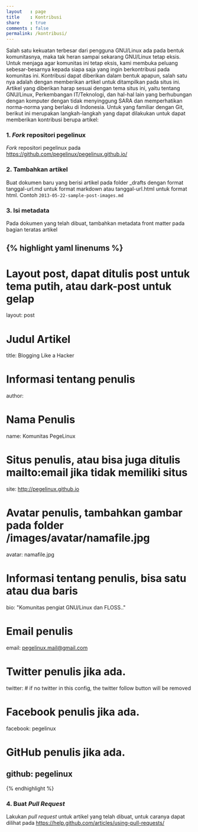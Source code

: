 ```yaml
---
layout   : page
title    : Kontribusi
share    : true
comments : false
permalink: /kontribusi/
---
```


Salah satu kekuatan terbesar dari pengguna GNU/Linux ada pada bentuk komunitasnya, maka tak heran sampai sekarang GNU/Linux tetap eksis. Untuk menjaga agar komunitas ini tetap eksis, kami membuka peluang sebesar-besarnya kepada siapa saja yang ingin berkontribusi pada komunitas ini.
Kontribusi dapat diberikan dalam bentuk apapun, salah satu nya adalah dengan memberikan artikel untuk ditampilkan pada situs ini. Artikel yang diberikan harap sesuai dengan tema situs ini, yaitu tentang GNU/Linux, Perkembangan IT/Teknologi, dan hal-hal lain yang berhubungan dengan komputer dengan tidak menyinggung SARA dan memperhatikan norma-norma yang berlaku di Indonesia. Untuk yang familiar dengan Git, berikut ini merupakan langkah-langkah yang dapat dilakukan untuk dapat memberikan kontribusi berupa artikel:

### 1. _Fork_ repositori pegelinux
_Fork_ repositori pegelinux pada <https://github.com/pegelinux/pegelinux.github.io/>

### 2. Tambahkan artikel
Buat dokumen baru yang berisi artikel pada folder _drafts dengan format tanggal-url.md untuk format markdown
atau tanggal-url.html untuk format html. Contoh `2013-05-22-sample-post-images.md`

### 3. Isi metadata
Pada dokumen yang telah dibuat, tambahkan metadata front matter pada bagian teratas artikel

{% highlight yaml linenums %}
---

# Layout post, dapat ditulis post untuk tema putih, atau dark-post untuk gelap
layout: post 
# Judul Artikel
title: Blogging Like a Hacker
# Informasi tentang penulis
author:
  # Nama Penulis
  name:    Komunitas PegeLinux
  # Situs penulis, atau bisa juga ditulis mailto:email jika tidak memiliki situs
  site:    http://pegelinux.github.io
  # Avatar penulis, tambahkan gambar pada folder /images/avatar/namafile.jpg 
  avatar:  namafile.jpg
  # Informasi tentang penulis, bisa satu atau dua baris
  bio:     "Komunitas pengiat GNU/Linux dan FLOSS.."
  # Email penulis
  email:   pegelinux.mail@gmail.com
  # Twitter penulis jika ada.
  twitter:  # if no twitter in this config, the twitter follow button will be removed
  # Facebook penulis jika ada.
  facebook: pegelinux
  # GitHub penulis jika ada.
  github: pegelinux
---
{% endhighlight %}

### 4. Buat _Pull Request_
Lakukan _pull request_ untuk artikel yang telah dibuat, untuk caranya dapat dilihat
pada <https://help.github.com/articles/using-pull-requests/>